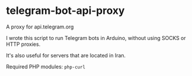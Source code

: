 # telegram-bot-api-proxy
A proxy for api.telegram.org

I wrote this script to run Telegram bots in Arduino, without using SOCKS or HTTP proxies.

It's also useful for servers that are located in Iran.

Required PHP modules: `php-curl`

